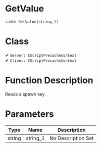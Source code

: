 # GetValue
```
table GetValue(string_1)
```
# Class
✔ `Server: CScriptPrecacheContext`  
✔ `Client: CScriptPrecacheContext`  

# Function Description
Reads a spawn key
# Parameters
Type|Name|Description
--|--|--
string|string_1|No Description Set
